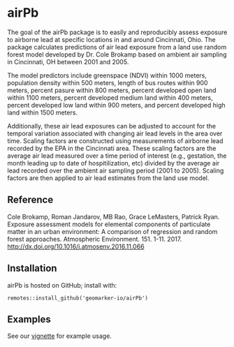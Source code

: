 
<!-- README.md is generated from README.Rmd. Please edit that file -->

# airPb

The goal of the airPb package is to easily and reproducibly assess
exposure to airborne lead at specific locations in and around
Cincinnati, Ohio. The package calculates predictions of air lead
exposure from a land use random forest model developed by Dr. Cole
Brokamp based on ambient air sampling in Cincinnati, OH between 2001 and
2005.

The model predictors include greenspace (NDVI) within 1000 meters,
population density within 500 meters, length of bus routes within 900
meters, percent pasure within 800 meters, percent developed open land
within 1100 meters, percent developed medium land within 400 meters,
percent developed low land within 900 meters, and percent developed high
land within 1500 meters.

Additionally, these air lead exposures can be adjusted to account for
the temporal variation associated with changing air lead levels in the
area over time. Scaling factors are constructed using measurements of
airborne lead recorded by the EPA in the Cincinnati area. These scaling
factors are the average air lead measured over a time period of interest
(e.g., gestation, the month leading up to date of hospitilization, etc)
divided by the average air lead recorded over the ambient air sampling
period (2001 to 2005). Scaling factors are then applied to air lead
estimates from the land use model.

## Reference

Cole Brokamp, Roman Jandarov, MB Rao, Grace LeMasters, Patrick Ryan.
Exposure assessment models for elemental components of particulate
matter in an urban environment: A comparison of regression and random
forest approaches. Atmospheric Environment. 151. 1-11. 2017.
<http://dx.doi.org/10.1016/j.atmosenv.2016.11.066>

## Installation

airPb is hosted on GitHub; install with:

    remotes::install_github('geomarker-io/airPb')

## Examples

See our
[vignette](https://geomarker-io.github.io/airPb/articles/airPb_examples.html)
for example usage.
